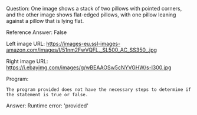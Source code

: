 Question: One image shows a stack of two pillows with pointed corners, and the other image shows flat-edged pillows, with one pillow leaning against a pillow that is lying flat.

Reference Answer: False

Left image URL: https://images-eu.ssl-images-amazon.com/images/I/51nm2FwVQFL._SL500_AC_SS350_.jpg

Right image URL: https://i.ebayimg.com/images/g/wBEAAOSw5cNYVGHW/s-l300.jpg

Program:

```
The program provided does not have the necessary steps to determine if the statement is true or false.
```
Answer: Runtime error: 'provided'

